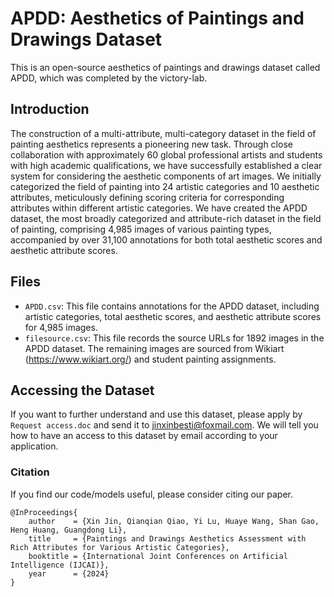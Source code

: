 # APDD: Aesthetics of Paintings and Drawings Dataset

This is an open-source aesthetics of paintings and drawings dataset called APDD, which was completed by the victory-lab.

## Introduction

The construction of a multi-attribute, multi-category dataset in the field of painting aesthetics represents a pioneering new task. Through close collaboration with approximately 60 global professional artists and students with high academic qualifications, we have successfully established a clear system for considering the aesthetic components of art images. We initially categorized the field of painting into 24 artistic categories and 10 aesthetic attributes, meticulously defining scoring criteria for corresponding attributes within different artistic categories. We have created the APDD dataset, the most broadly categorized and attribute-rich dataset in the field of painting, comprising 4,985 images of various painting types, accompanied by over 31,100 annotations for both total aesthetic scores and aesthetic attribute scores.

## Files

- `APDD.csv`: This file contains annotations for the APDD dataset, including artistic categories, total aesthetic scores, and aesthetic attribute scores for 4,985 images.
- `filesource.csv`: This file records the source URLs for 1892 images in the APDD dataset. The remaining images are sourced from Wikiart (https://www.wikiart.org/) and student painting assignments.


## Accessing the Dataset

If you want to further understand and use this dataset, please apply by `Request access.doc` and send it to jinxinbesti@foxmail.com. We will tell you how to have an access to this dataset by email according to your application.

### Citation
If you find our code/models useful, please consider citing our paper.
```
@InProceedings{
    author    = {Xin Jin, Qianqian Qiao, Yi Lu, Huaye Wang, Shan Gao, Heng Huang, Guangdong Li},
    title     = {Paintings and Drawings Aesthetics Assessment with Rich Attributes for Various Artistic Categories},
    booktitle = {International Joint Conferences on Artificial Intelligence (IJCAI)},
    year      = {2024}
}
```
